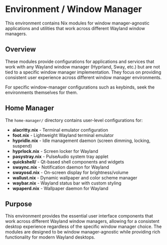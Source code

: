 # Environment / Window Manager

This environment contains Nix modules for window manager-agnostic applications and utilities that work across different Wayland window managers.

## Overview

These modules provide configurations for applications and services that work with any Wayland window manager (Hyprland, Sway, etc.) but are not tied to a specific window manager implementation. They focus on providing consistent user experience across different window manager environments.

For specific window-manager configurations such as keybinds, seek the environments themselves for them.

## Home Manager

The `home-manager/` directory contains user-level configurations for:

- **alacritty.nix** - Terminal emulator configuration
- **foot.nix** - Lightweight Wayland terminal emulator
- **hypridle.nix** - Idle management daemon (screen dimming, locking, suspend)
- **hyprlock.nix** - Screen locker for Wayland
- **pasystray.nix** - PulseAudio system tray applet
- **quickshell/** - Qt-based shell components and widgets
- **swaync.nix** - Notification daemon for Wayland
- **swayosd.nix** - On-screen display for brightness/volume
- **wallust.nix** - Dynamic wallpaper and color scheme manager
- **waybar.nix** - Wayland status bar with custom styling
- **wpaperd.nix** - Wallpaper daemon for Wayland

## Purpose

This environment provides the essential user interface components that work across different Wayland window managers, allowing for a consistent desktop experience regardless of the specific window manager choice. The modules are designed to be window manager-agnostic while providing rich functionality for modern Wayland desktops.

